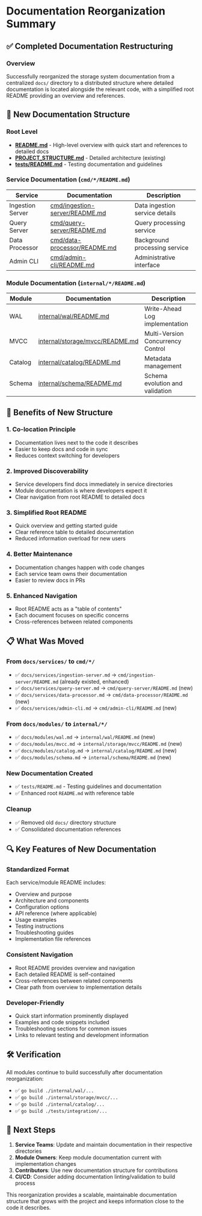 # Documentation Reorganization Summary

## ✅ Completed Documentation Restructuring

### Overview
Successfully reorganized the storage system documentation from a centralized `docs/` directory to a distributed structure where detailed documentation is located alongside the relevant code, with a simplified root README providing an overview and references.

## 📁 New Documentation Structure

### Root Level
- **[README.md](README.md)** - High-level overview with quick start and references to detailed docs
- **[PROJECT_STRUCTURE.md](PROJECT_STRUCTURE.md)** - Detailed architecture (existing)
- **[tests/README.md](tests/README.md)** - Testing documentation and guidelines

### Service Documentation (`cmd/*/README.md`)
| Service | Documentation | Description |
|---------|---------------|-------------|
| Ingestion Server | [cmd/ingestion-server/README.md](cmd/ingestion-server/README.md) | Data ingestion service details |
| Query Server | [cmd/query-server/README.md](cmd/query-server/README.md) | Query processing service |
| Data Processor | [cmd/data-processor/README.md](cmd/data-processor/README.md) | Background processing service |
| Admin CLI | [cmd/admin-cli/README.md](cmd/admin-cli/README.md) | Administrative interface |

### Module Documentation (`internal/*/README.md`)
| Module | Documentation | Description |
|--------|---------------|-------------|
| WAL | [internal/wal/README.md](internal/wal/README.md) | Write-Ahead Log implementation |
| MVCC | [internal/storage/mvcc/README.md](internal/storage/mvcc/README.md) | Multi-Version Concurrency Control |
| Catalog | [internal/catalog/README.md](internal/catalog/README.md) | Metadata management |
| Schema | [internal/schema/README.md](internal/schema/README.md) | Schema evolution and validation |

## 🎯 Benefits of New Structure

### 1. **Co-location Principle**
- Documentation lives next to the code it describes
- Easier to keep docs and code in sync
- Reduces context switching for developers

### 2. **Improved Discoverability**
- Service developers find docs immediately in service directories
- Module documentation is where developers expect it
- Clear navigation from root README to detailed docs

### 3. **Simplified Root README**
- Quick overview and getting started guide
- Clear reference table to detailed documentation
- Reduced information overload for new users

### 4. **Better Maintenance**
- Documentation changes happen with code changes
- Each service team owns their documentation
- Easier to review docs in PRs

### 5. **Enhanced Navigation**
- Root README acts as a "table of contents"
- Each document focuses on specific concerns
- Cross-references between related components

## 📋 What Was Moved

### From `docs/services/` to `cmd/*/`
- ✅ `docs/services/ingestion-server.md` → `cmd/ingestion-server/README.md` (already existed, enhanced)
- ✅ `docs/services/query-server.md` → `cmd/query-server/README.md` (new)
- ✅ `docs/services/data-processor.md` → `cmd/data-processor/README.md` (new)
- ✅ `docs/services/admin-cli.md` → `cmd/admin-cli/README.md` (new)

### From `docs/modules/` to `internal/*/`
- ✅ `docs/modules/wal.md` → `internal/wal/README.md` (new)
- ✅ `docs/modules/mvcc.md` → `internal/storage/mvcc/README.md` (new)
- ✅ `docs/modules/catalog.md` → `internal/catalog/README.md` (new)
- ✅ `docs/modules/schema.md` → `internal/schema/README.md` (new)

### New Documentation Created
- ✅ `tests/README.md` - Testing guidelines and documentation
- ✅ Enhanced root `README.md` with reference table

### Cleanup
- ✅ Removed old `docs/` directory structure
- ✅ Consolidated documentation references

## 🔍 Key Features of New Documentation

### Standardized Format
Each service/module README includes:
- Overview and purpose
- Architecture and components
- Configuration options
- API reference (where applicable)
- Usage examples
- Testing instructions
- Troubleshooting guides
- Implementation file references

### Consistent Navigation
- Root README provides overview and navigation
- Each detailed README is self-contained
- Cross-references between related components
- Clear path from overview to implementation details

### Developer-Friendly
- Quick start information prominently displayed
- Examples and code snippets included
- Troubleshooting sections for common issues
- Links to relevant testing and development information

## 🛠️ Verification

All modules continue to build successfully after documentation reorganization:
- ✅ `go build ./internal/wal/...`
- ✅ `go build ./internal/storage/mvcc/...` 
- ✅ `go build ./internal/catalog/...`
- ✅ `go build ./tests/integration/...`

## 🚀 Next Steps

1. **Service Teams**: Update and maintain documentation in their respective directories
2. **Module Owners**: Keep module documentation current with implementation changes
3. **Contributors**: Use new documentation structure for contributions
4. **CI/CD**: Consider adding documentation linting/validation to build process

This reorganization provides a scalable, maintainable documentation structure that grows with the project and keeps information close to the code it describes.
